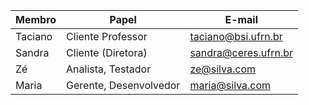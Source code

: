 Membro     |     Papel   |   E-mail   |
---------  | ----------- | ---------- |
Taciano    | Cliente Professor  | taciano@bsi.ufrn.br
Sandra     | Cliente (Diretora) | sandra@ceres.ufrn.br
Zé         | Analista, Testador | ze@silva.com
Maria      | Gerente, Desenvolvedor | maria@silva.com
